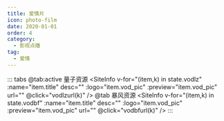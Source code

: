 ```yaml
---
title: 爱情片
icon: photo-film
date: 2020-01-01
order: 4
category:
  - 影视点播
tag:
  - 爱情
---
```


<ArtPlayer :src="state.src" :config="hlsConfig(state.PlayList)" />

::: tabs
@tab:active 量子资源
<SiteInfo v-for="(item,k) in state.vodlz" :name="item.title" desc="" :logo="item.vod_pic"
:preview="item.vod_pic" url="" @click="vodlzurl(k)" />
@tab 暴风资源
<SiteInfo v-for="(item,k) in state.vodbf" :name="item.title" desc="" :logo="item.vod_pic"
:preview="item.vod_pic" url="" @click="vodbfurl(k)" />
:::

<script setup>
  import { vod } from '@db'
  import { hlsConfig } from '@cps/artConst'
  import { useStorage } from '@vueuse/core'
  import { onMounted, nextTick, onDeactivated } from "vue";

  const state = useStorage(
    "vod-aqp",
    {
      src:"",
      vodlz: [],
      vodbf: [],
      PlayList: []
    }
  )

  onMounted(() => {
    nextTick(async () => {
      const lzcaiji = await vod.find({ "name": "lzzy-8" })
      const bfzy = await vod.find({ "name": "bfzy-25" })
      state.value.vodlz = lzcaiji.data
       state.value.vodbf = bfzy.data
      vodlzurl(0)
    })
  });
   const vodlzurl = (key) => {
    const { vodlz } = state.value
    state.value.PlayList =vodlz
    state.value.src = vodlz[key].url
  }
  const vodbfurl = (key) => {
    const { vodbf } = state.value
    state.value.PlayList =vodbf
    state.value.src = vodbf[key].url
  }
</script>
